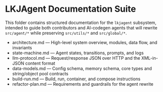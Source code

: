 # LKJAgent Documentation Suite

This folder contains structured documentation for the `lkjagent` subsystem, intended to guide both contributors and AI-codegen agents that will rewrite `src/agent/*` while preserving `src/utils/*` and `src/global/*`.

- architecture.md — High-level system overview, modules, data flow, and invariants
- state-machine.md — Agent states, transitions, prompts, and logs
- llm-protocol.md — Request/response JSON over HTTP and the XML-in-JSON content format
- data-models.md — Config schema, memory schema, core types and string/object pool contracts
- build-run.md — Build, run, container, and compose instructions
- refactor-plan.md — Requirements and guardrails for the agent rewrite
